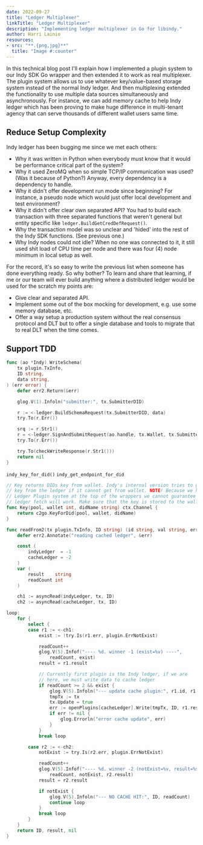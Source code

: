 ```yaml
---
date: 2022-09-27
title: "Ledger Multiplexer"
linkTitle: "Ledger Multiplexer"
description: "Implementing ledger multiplexer in Go for libindy."
author: Harri Lainio
resources:
- src: "**.{png,jpg}**"
  title: "Image #:counter"
---
```


In this technical blog post I'll explain how I implemented a plugin system to
our Indy SDK Go wrapper and then extended it to work as real multiplexer. The
plugin system allows us to use whatever key/value-based storage system instead
of the normal Indy ledger. And then multiplexing extended the functionality to
use multiple data sources simultaneously and asynchronously. For instance, we
can add memory cache to help Indy ledger which has been proving to make huge
difference in multi-tenant agency that can serve thousands of different wallet
users same time.

## Reduce Setup Complexity

Indy ledger has been bugging me since we met each others:

- Why it was written in Python when everybody must know that it would be
  performance critical part of the system?
- Why it used ZeroMQ when so simple TCP/IP communication was used? (Was it
  because of Python?) Anyway, every dependency is a dependency to handle.
- Why it didn't offer development run mode since beginning? For instance, a
  pseudo node which would just offer local development and test environment?
- Why it didn't offer clear own separated API? You had to build each transaction 
  with three separated functions that weren't general but entity specific like
  `ledger.BuildGetCredDefRequest()`.
- Why the transaction model was so unclear and 'hided' into the rest of the
  Indy SDK functions. (See previous one.)
- Why Indy nodes could not idle? When no one was connected to it, it still used shit
  load of CPU time per node and there was four (4) node minimum in local setup as
  well.

For the record, it's so easy to write the previous list when someone has done
everything ready. So why bother? To learn and share that learning, if me or our
team will ever build anything where a distributed ledger would be used for the
scratch my points are:

- Give clear and separated API.
- Implement some out of the box mocking for development, e.g. use some memory
  database, etc.
- Offer a way setup a production system without the real consensus protocol and
  DLT but to offer a single database and tools to migrate that to real DLT when
  the time comes.

## Support TDD


```go
func (ao *Indy) WriteSchema(
	tx plugin.TxInfo,
	ID string,
	data string,
) (err error) {
	defer err2.Return(&err)

	glog.V(1).Infoln("submitter:", tx.SubmitterDID)

	r := <-ledger.BuildSchemaRequest(tx.SubmitterDID, data)
	try.To(r.Err())

	srq := r.Str1()
	r = <-ledger.SignAndSubmitRequest(ao.handle, tx.Wallet, tx.SubmitterDID, srq)
	try.To(r.Err())

	try.To(checkWriteResponse(r.Str1()))
	return nil
}
```
`indy_key_for_did()` `indy_get_endpoint_for_did`

```go
// Key returns DIDs key from wallet. Indy's internal version tries to get the
// key from the ledger if it cannot get from wallet. NOTE! Because we have our
// Ledger Plugin system at the top of the wrappers we cannot guarantee that
// ledger fetch will work. Make sure that the key is stored to the wallet.
func Key(pool, wallet int, didName string) ctx.Channel {
	return c2go.KeyForDid(pool, wallet, didName)
}
```

```go
func readFrom2(tx plugin.TxInfo, ID string) (id string, val string, err error) {
	defer err2.Annotate("reading cached ledger", &err)

	const (
		indyLedger  = -1
		cacheLedger = -2
	)
	var (
		result    string
		readCount int
	)

	ch1 := asyncRead(indyLedger, tx, ID)
	ch2 := asyncRead(cacheLedger, tx, ID)

loop:
	for {
		select {
		case r1 := <-ch1:
			exist := !try.Is(r1.err, plugin.ErrNotExist)

			readCount++
			glog.V(5).Infof("---- %d. winner -1 (exist=%v) ----",
				readCount, exist)
			result = r1.result

			// Currently first plugin is the Indy ledger, if we are
			// here, we must write data to cache ledger
			if readCount >= 2 && exist {
				glog.V(5).Infoln("--- update cache plugin:", r1.id, r1.result)
				tmpTx := tx
				tx.Update = true
				err := openPlugins[cacheLedger].Write(tmpTx, ID, r1.result)
				if err != nil {
					glog.Errorln("error cache update", err)
				}
			}
			break loop

		case r2 := <-ch2:
			notExist := try.Is(r2.err, plugin.ErrNotExist)

			readCount++
			glog.V(5).Infof("---- %d. winner -2 (notExist=%v, result=%s) ----",
				readCount, notExist, r2.result)
			result = r2.result

			if notExist {
				glog.V(5).Infoln("--- NO CACHE HIT:", ID, readCount)
				continue loop
			}
			break loop
		}
	}
	return ID, result, nil
}
```

